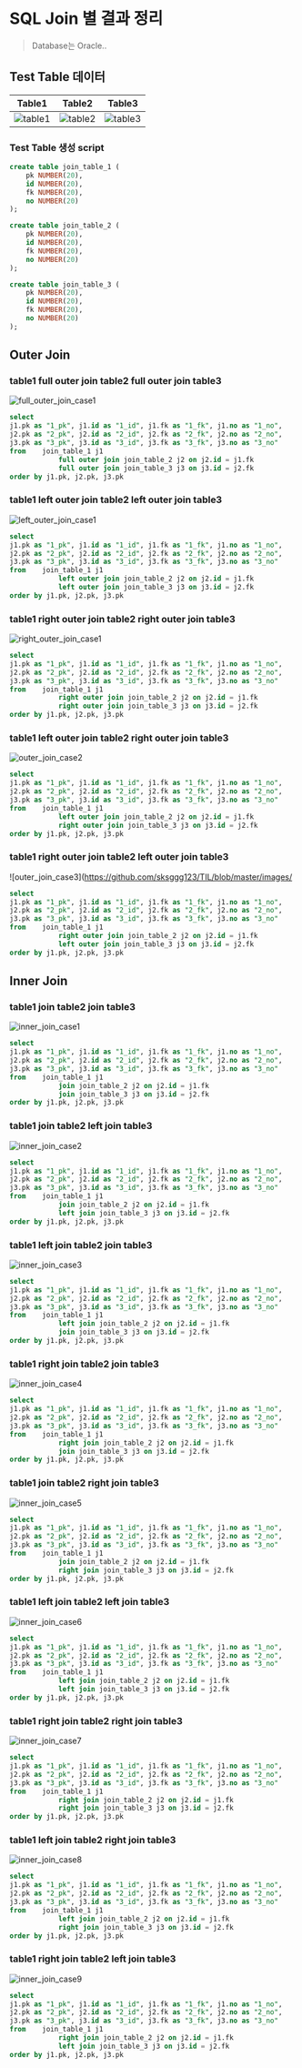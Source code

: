 # SQL Join 별 결과 정리

> Database는 Oracle..

## Test Table 데이터

|Table1|Table2|Table3|
|-|-|-|
|![table1](https://github.com/sksggg123/TIL/blob/master/images/SQL_TABLE_3.PNG)|![table2](https://github.com/sksggg123/TIL/blob/master/images/SQL_TABLE_3.PNGSQL_TABLE_2.PNG)|![table3](https://github.com/sksggg123/TIL/blob/master/images/SQL_TABLE_3.PNGSQL_TABLE_3.PNG)|

### Test Table 생성 script
```sql
create table join_table_1 (
    pk NUMBER(20), 
    id NUMBER(20), 
    fk NUMBER(20),
    no NUMBER(20)
);

create table join_table_2 (
    pk NUMBER(20), 
    id NUMBER(20), 
    fk NUMBER(20),
    no NUMBER(20)
);

create table join_table_3 (
    pk NUMBER(20), 
    id NUMBER(20), 
    fk NUMBER(20),
    no NUMBER(20)
);
```

## Outer Join

### table1 full outer join table2 full outer join table3

![full_outer_join_case1](https://github.com/sksggg123/TIL/blob/master/images/full_outer_join_case1.PNG)

```sql
select  
j1.pk as "1_pk", j1.id as "1_id", j1.fk as "1_fk", j1.no as "1_no",
j2.pk as "2_pk", j2.id as "2_id", j2.fk as "2_fk", j2.no as "2_no",
j3.pk as "3_pk", j3.id as "3_id", j3.fk as "3_fk", j3.no as "3_no"
from    join_table_1 j1
            full outer join join_table_2 j2 on j2.id = j1.fk
            full outer join join_table_3 j3 on j3.id = j2.fk
order by j1.pk, j2.pk, j3.pk
```

### table1 left outer join table2 left outer join table3

![left_outer_join_case1](https://github.com/sksggg123/TIL/blob/master/images/left_outer_join_case1.PNG)

```sql
select  
j1.pk as "1_pk", j1.id as "1_id", j1.fk as "1_fk", j1.no as "1_no",
j2.pk as "2_pk", j2.id as "2_id", j2.fk as "2_fk", j2.no as "2_no",
j3.pk as "3_pk", j3.id as "3_id", j3.fk as "3_fk", j3.no as "3_no"
from    join_table_1 j1
            left outer join join_table_2 j2 on j2.id = j1.fk
            left outer join join_table_3 j3 on j3.id = j2.fk
order by j1.pk, j2.pk, j3.pk
```

### table1 right outer join table2 right outer join table3

![right_outer_join_case1](https://github.com/sksggg123/TIL/blob/master/images/right_outer_join_case1.PNG)

```sql
select  
j1.pk as "1_pk", j1.id as "1_id", j1.fk as "1_fk", j1.no as "1_no",
j2.pk as "2_pk", j2.id as "2_id", j2.fk as "2_fk", j2.no as "2_no",
j3.pk as "3_pk", j3.id as "3_id", j3.fk as "3_fk", j3.no as "3_no"
from    join_table_1 j1
            right outer join join_table_2 j2 on j2.id = j1.fk
            right outer join join_table_3 j3 on j3.id = j2.fk
order by j1.pk, j2.pk, j3.pk
```

### table1 left outer join table2 right outer join table3

![outer_join_case2](https://github.com/sksggg123/TIL/blob/master/images/outer_join_case2.PNG)

```sql
select  
j1.pk as "1_pk", j1.id as "1_id", j1.fk as "1_fk", j1.no as "1_no",
j2.pk as "2_pk", j2.id as "2_id", j2.fk as "2_fk", j2.no as "2_no",
j3.pk as "3_pk", j3.id as "3_id", j3.fk as "3_fk", j3.no as "3_no"
from    join_table_1 j1
            left outer join join_table_2 j2 on j2.id = j1.fk
            right outer join join_table_3 j3 on j3.id = j2.fk
order by j1.pk, j2.pk, j3.pk
```

### table1 right outer join table2 left outer join table3

![outer_join_case3](https://github.com/sksggg123/TIL/blob/master/images/

```sql
select  
j1.pk as "1_pk", j1.id as "1_id", j1.fk as "1_fk", j1.no as "1_no",
j2.pk as "2_pk", j2.id as "2_id", j2.fk as "2_fk", j2.no as "2_no",
j3.pk as "3_pk", j3.id as "3_id", j3.fk as "3_fk", j3.no as "3_no"
from    join_table_1 j1
            right outer join join_table_2 j2 on j2.id = j1.fk
            left outer join join_table_3 j3 on j3.id = j2.fk
order by j1.pk, j2.pk, j3.pk
```

## Inner Join

### table1 join table2 join table3

![inner_join_case1](https://github.com/sksggg123/TIL/blob/master/images/inner_join_case1.PNG)

```sql
select  
j1.pk as "1_pk", j1.id as "1_id", j1.fk as "1_fk", j1.no as "1_no",
j2.pk as "2_pk", j2.id as "2_id", j2.fk as "2_fk", j2.no as "2_no",
j3.pk as "3_pk", j3.id as "3_id", j3.fk as "3_fk", j3.no as "3_no"
from    join_table_1 j1
            join join_table_2 j2 on j2.id = j1.fk
            join join_table_3 j3 on j3.id = j2.fk
order by j1.pk, j2.pk, j3.pk
```

### table1 join table2 left join table3

![inner_join_case2](https://github.com/sksggg123/TIL/blob/master/images/inner_join_case2.PNG)

```sql
select  
j1.pk as "1_pk", j1.id as "1_id", j1.fk as "1_fk", j1.no as "1_no",
j2.pk as "2_pk", j2.id as "2_id", j2.fk as "2_fk", j2.no as "2_no",
j3.pk as "3_pk", j3.id as "3_id", j3.fk as "3_fk", j3.no as "3_no"
from    join_table_1 j1
            join join_table_2 j2 on j2.id = j1.fk
            left join join_table_3 j3 on j3.id = j2.fk
order by j1.pk, j2.pk, j3.pk
```

### table1 left join table2 join table3

![inner_join_case3](https://github.com/sksggg123/TIL/blob/master/images/inner_join_case3.PNG)

```sql
select  
j1.pk as "1_pk", j1.id as "1_id", j1.fk as "1_fk", j1.no as "1_no",
j2.pk as "2_pk", j2.id as "2_id", j2.fk as "2_fk", j2.no as "2_no",
j3.pk as "3_pk", j3.id as "3_id", j3.fk as "3_fk", j3.no as "3_no"
from    join_table_1 j1
            left join join_table_2 j2 on j2.id = j1.fk
            join join_table_3 j3 on j3.id = j2.fk
order by j1.pk, j2.pk, j3.pk
```

### table1 right join table2 join table3

![inner_join_case4](https://github.com/sksggg123/TIL/blob/master/images/inner_join_case4.PNG)

```sql
select  
j1.pk as "1_pk", j1.id as "1_id", j1.fk as "1_fk", j1.no as "1_no",
j2.pk as "2_pk", j2.id as "2_id", j2.fk as "2_fk", j2.no as "2_no",
j3.pk as "3_pk", j3.id as "3_id", j3.fk as "3_fk", j3.no as "3_no"
from    join_table_1 j1
            right join join_table_2 j2 on j2.id = j1.fk
            join join_table_3 j3 on j3.id = j2.fk
order by j1.pk, j2.pk, j3.pk
```

### table1 join table2 right join table3

![inner_join_case5](https://github.com/sksggg123/TIL/blob/master/images/inner_join_case5.PNG)

```sql
select  
j1.pk as "1_pk", j1.id as "1_id", j1.fk as "1_fk", j1.no as "1_no",
j2.pk as "2_pk", j2.id as "2_id", j2.fk as "2_fk", j2.no as "2_no",
j3.pk as "3_pk", j3.id as "3_id", j3.fk as "3_fk", j3.no as "3_no"
from    join_table_1 j1
            join join_table_2 j2 on j2.id = j1.fk
            right join join_table_3 j3 on j3.id = j2.fk
order by j1.pk, j2.pk, j3.pk
```

### table1 left join table2 left join table3

![inner_join_case6](https://github.com/sksggg123/TIL/blob/master/images/inner_join_case6.PNG)

```sql
select  
j1.pk as "1_pk", j1.id as "1_id", j1.fk as "1_fk", j1.no as "1_no",
j2.pk as "2_pk", j2.id as "2_id", j2.fk as "2_fk", j2.no as "2_no",
j3.pk as "3_pk", j3.id as "3_id", j3.fk as "3_fk", j3.no as "3_no"
from    join_table_1 j1
            left join join_table_2 j2 on j2.id = j1.fk
            left join join_table_3 j3 on j3.id = j2.fk
order by j1.pk, j2.pk, j3.pk
```

### table1 right join table2 right join table3

![inner_join_case7](https://github.com/sksggg123/TIL/blob/master/images/inner_join_case7.PNG)

```sql
select  
j1.pk as "1_pk", j1.id as "1_id", j1.fk as "1_fk", j1.no as "1_no",
j2.pk as "2_pk", j2.id as "2_id", j2.fk as "2_fk", j2.no as "2_no",
j3.pk as "3_pk", j3.id as "3_id", j3.fk as "3_fk", j3.no as "3_no"
from    join_table_1 j1
            right join join_table_2 j2 on j2.id = j1.fk
            right join join_table_3 j3 on j3.id = j2.fk
order by j1.pk, j2.pk, j3.pk
```

### table1 left join table2 right join table3

![inner_join_case8](https://github.com/sksggg123/TIL/blob/master/images/inner_join_case8.PNG)

```sql
select  
j1.pk as "1_pk", j1.id as "1_id", j1.fk as "1_fk", j1.no as "1_no",
j2.pk as "2_pk", j2.id as "2_id", j2.fk as "2_fk", j2.no as "2_no",
j3.pk as "3_pk", j3.id as "3_id", j3.fk as "3_fk", j3.no as "3_no"
from    join_table_1 j1
            left join join_table_2 j2 on j2.id = j1.fk
            right join join_table_3 j3 on j3.id = j2.fk
order by j1.pk, j2.pk, j3.pk
```

### table1 right join table2 left join table3

![inner_join_case9](https://github.com/sksggg123/TIL/blob/master/images/inner_join_case9.PNG)

```sql
select  
j1.pk as "1_pk", j1.id as "1_id", j1.fk as "1_fk", j1.no as "1_no",
j2.pk as "2_pk", j2.id as "2_id", j2.fk as "2_fk", j2.no as "2_no",
j3.pk as "3_pk", j3.id as "3_id", j3.fk as "3_fk", j3.no as "3_no"
from    join_table_1 j1
            right join join_table_2 j2 on j2.id = j1.fk
            left join join_table_3 j3 on j3.id = j2.fk
order by j1.pk, j2.pk, j3.pk
```